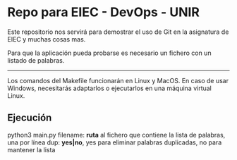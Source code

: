 # Repo para EIEC - DevOps - UNIR

Este repositorio nos servirá para demostrar el uso de Git en la asignatura de EIEC y muchas cosas mas.

Para que la aplicación pueda probarse es necesario un fichero con un listado de palabras.

---

Los comandos del Makefile funcionarán en Linux y MacOS. En caso de usar Windows, necesitarás adaptarlos o ejecutarlos en una máquina virtual Linux.

## Ejecución

python3 main.py <filename> <dup>
  filename: **ruta** al fichero que contiene la lista de palabras, una por línea
  dup: **yes|no**, yes para eliminar palabras duplicadas, no para mantener la lista
